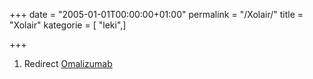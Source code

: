 +++
date = "2005-01-01T00:00:00+01:00"
permalink = "/Xolair/"
title = "Xolair"
kategorie = [ "leki",]

+++

1.  Redirect [Omalizumab](/atopedia/Omalizumab "wikilink")
